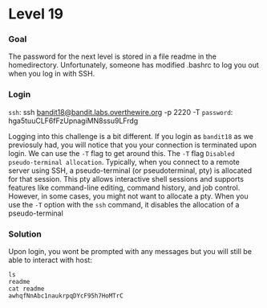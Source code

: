 # Level 19

### Goal
The password for the next level is stored in a file readme in the homedirectory. Unfortunately, someone has modified .bashrc to log you out when you log in with SSH.

### Login
`ssh`: ssh bandit18@bandit.labs.overthewire.org -p 2220 -T
`password`: hga5tuuCLF6fFzUpnagiMN8ssu9LFrdg

Logging into this challenge is a bit different. If you login as `bandit18` as we previosuly had, you will notice that you your connection is terminated upon login. We can use the `-T` flag to get around this. The `-T` flag `Disabled pseudo-terminal allocation`. Typically, when you connect to a remote server using SSH, a pseudo-terminal (or pseudoterminal, pty) is allocated for that session. This pty allows interactive shell sessions and supports features like command-line editing, command history, and job control. However, in some cases, you might not want to allocate a pty. When you use the `-T` option with the `ssh` command, it disables the allocation of a pseudo-terminal

### Solution
Upon login, you wont be prompted with any messages but you will still be able to interact with host:
```shell
ls
readme
cat readme
awhqfNnAbc1naukrpqDYcF95h7HoMTrC
```